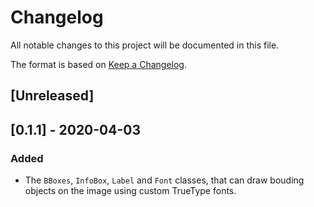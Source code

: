 # Changelog

All notable changes to this project will be documented in this file.

The format is based on [Keep a Changelog](https://keepachangelog.com/en/1.0.0/).

## [Unreleased]

## [0.1.1] - 2020-04-03

### Added

* The `BBoxes`, `InfoBox`, `Label` and `Font` classes, that can draw bouding objects on the image using custom TrueType fonts.
